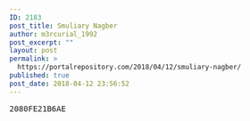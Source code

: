 ```yaml
---
ID: 2183
post_title: Smuliary Nagber
author: m3rcurial_1992
post_excerpt: ""
layout: post
permalink: >
  https://portalrepository.com/2018/04/12/smuliary-nagber/
published: true
post_date: 2018-04-12 23:56:52
---
```

<pre>2080FE21B6AE</pre>